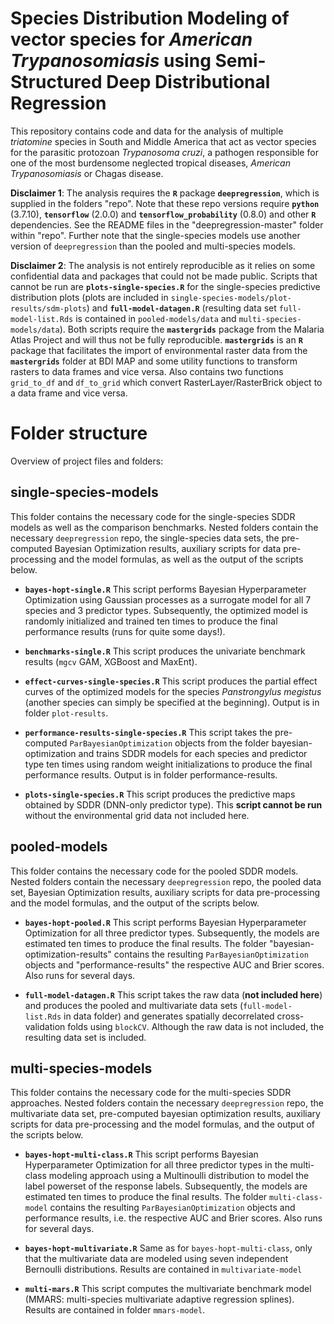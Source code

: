 # Species Distribution Modeling of vector species for <em>American Trypanosomiasis</em> using Semi-Structured Deep Distributional Regression

This repository contains code and data for the analysis of multiple <em>triatomine</em> species in South and Middle America that act as vector species for the parasitic protozoan <em>Trypanosoma cruzi</em>, a pathogen responsible for one of the most burdensome neglected tropical diseases, <em>American Trypanosomiasis</em> or Chagas disease. 

**Disclaimer 1**: The analysis requires the **`R`** package **`deepregression`**, which is supplied in the folders "repo". Note that these repo versions require **`python`** (3.7.10), **`tensorflow`** (2.0.0) and **`tensorflow_probability`** (0.8.0) and other **`R`** dependencies. See the README files in the "deepregression-master" folder within "repo". Further note that the single-species models use another version of `deepregression` than the pooled and multi-species models.

**Disclaimer 2**: The analysis is not entirely reproducible as it relies on some confidential data and packages that could not be made public. Scripts that cannot be run are **`plots-single-species.R`** for the single-species predictive distribution plots (plots are included in `single-species-models/plot-results/sdm-plots`) and **`full-model-datagen.R`** (resulting data set `full-model-list.Rds` is contained in `pooled-models/data` and `multi-species-models/data`). Both scripts require the **`mastergrids`** package from the Malaria Atlas Project and will thus not be fully reproducible. **`mastergrids`** is an **`R`** package that facilitates the import of environmental raster data from the **`mastergrids`** folder at BDI MAP and some utility functions to transform rasters to data frames and vice versa. Also contains two functions `grid_to_df` and `df_to_grid` which convert RasterLayer/RasterBrick object to a data frame and vice versa.

# Folder structure
Overview of project files and folders:

## single-species-models

This folder contains the necessary code for the single-species SDDR models as well as the comparison benchmarks. Nested folders contain the necessary `deepregression` repo, the single-species data sets, the pre-computed Bayesian Optimization results, auxiliary scripts for data pre-processing and the model formulas, as well as the output of the scripts below.

- **`bayes-hopt-single.R`**
This script performs Bayesian Hyperparameter Optimization using Gaussian processes as a surrogate model for all 7 species and 3 predictor types. Subsequently, the optimized model is randomly initialized and trained ten times to produce the final performance results (runs for quite some days!).

- **`benchmarks-single.R`**
This script produces the univariate benchmark results (`mgcv` GAM, XGBoost and MaxEnt).

- **`effect-curves-single-species.R`**
This script produces the partial effect curves of the optimized models for the species <em>Panstrongylus megistus</em> (another species can simply be specified at the beginning). Output is in folder `plot-results`.

- **`performance-results-single-species.R`**
This script takes the pre-computed `ParBayesianOptimization` objects from the folder bayesian-optimization and trains SDDR models for each species and predictor type ten times using random weight initializations to produce the final performance results. Output is in folder performance-results.

- **`plots-single-species.R`**
This script produces the predictive maps obtained by SDDR (DNN-only predictor type). This **script cannot be run** without the environmental grid data not included here.

## pooled-models 

This folder contains the necessary code for the pooled SDDR models. Nested folders contain the necessary `deepregression` repo, the pooled data set, Bayesian Optimization results, auxiliary scripts for data pre-processing and the model formulas, and the output of the scripts below.

- **`bayes-hopt-pooled.R`**
This script performs Bayesian Hyperparameter Optimization for all three predictor types. Subsequently, the models are estimated ten times to produce the final results. The folder "bayesian-optimization-results" contains the resulting `ParBayesianOptimization` objects and "performance-results" the respective AUC and Brier scores. Also runs for several days.

- **`full-model-datagen.R`**
This script takes the raw data (**not included here**) and produces the pooled and multivariate data sets (`full-model-list.Rds` in data folder) and generates spatially decorrelated cross-validation folds using  `blockCV`. Although the raw data is not included, the resulting data set is included.

## multi-species-models

This folder contains the necessary code for the multi-species SDDR approaches. Nested folders contain the necessary `deepregression` repo, the multivariate data set, pre-computed bayesian optimization results, auxiliary scripts for data pre-processing and the model formulas, and the output of the scripts below.

- **`bayes-hopt-multi-class.R`** 
This script performs Bayesian Hyperparameter Optimization for all three predictor types in the multi-class modeling approach using a Multinoulli distribution to model the label powerset of the response labels. Subsequently, the models are estimated ten times to produce the final results. The folder `multi-class-model` contains the resulting `ParBayesianOptimization` objects and performance results, i.e. the respective AUC and Brier scores. Also runs for several days.

- **`bayes-hopt-multivariate.R`** 
Same as for `bayes-hopt-multi-class`, only that the multivariate data are modeled using seven independent Bernoulli distributions. Results are contained in `multivariate-model`

- **`multi-mars.R`**
This script computes the multivariate benchmark model (MMARS: multi-species multivariate adaptive regression splines). Results are contained in folder `mmars-model`.





